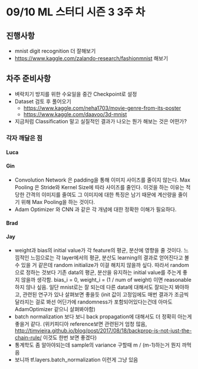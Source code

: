 # 09/10 ML 스터디 시즌 3 3주 차


## 진행사항

* mnist digit recognition 더 잘해보기
* https://www.kaggle.com/zalando-research/fashionmnist 해보기

## 차주 준비사항

* 벼락치기 방지를 위한 수요일을 중간 Checkpoint로 설정
* Dataset 검토 후 풀어오기
    * https://www.kaggle.com/neha1703/movie-genre-from-its-poster
    * https://www.kaggle.com/daavoo/3d-mnist
* 지금처럼 Classification 말고 실질적인 결과가 나오는 뭔가 해보는 것은 어떤가?

### 각자 깨달은 점

#### Luca


#### Gin

* Convolution Network 은 padding을 통해 이미지 사이즈를 줄이지 않는다. Max Pooling 은 Stride와 Kernel Size에 따라 사이즈를 줄인다. 이것을 하는 이유는 적당한 간격의 이미지를 줄여도 그 이미지에 대한 특징은 남기 때문에 계산량을 줄이기 위해 Max Pooling을 하는 것이다.
* Adam Optimizer 와 CNN 과 같은 각 개념에 대한 정확한 이해가 필요하다.


#### Brad


#### Jay
* weight과 bias의 initial value가 각 feature의 평균, 분산에 영향을 줄 것이다.
느낌적인 느낌으로는 각 layer에서의 평균, 분산도 learning의 결과로 얻어진다고 볼 수 있을 거 같은데
random initialize가 이걸 해치지 않을까 싶다. 따라서 random으로 정하는 것보다 기존 data의
평균, 분산을 유지하는 initial value를 주는게 좋지 않을까 생각함.
bias_i = 0, weight_i = (1 / num of weight) 이면 reasonable 하지 않나 싶음.
일단 mnist로는 잘 되는데 다른 data에 대해서도 잘되는지 봐야하고, 관련된 연구가 있나 살펴보면 좋을듯
(init 값이 고정임에도 매번 결과가 조금씩 달라지는 걸로 봐선 어딘가에 randomness가 포함되어있다는건데
아마도 AdamOptimizer 같으니 살펴봐야함)
* batch normalization 보다 보니 back propagation에 대해서도 더 정확히 아는게 좋을거 같다.
(위키피디아 reference보면 관련된거 엄청 많음,
http://timvieira.github.io/blog/post/2017/08/18/backprop-is-not-just-the-chain-rule/
이것도 한번 보면 좋겠다)
* 통계학도 좀 알아야되는데 sample의 variance 구할때 m / (m-1)하는거 뭔지 까먹음
* 보니까 tf.layers.batch_normalization 이런게 그냥 있음
